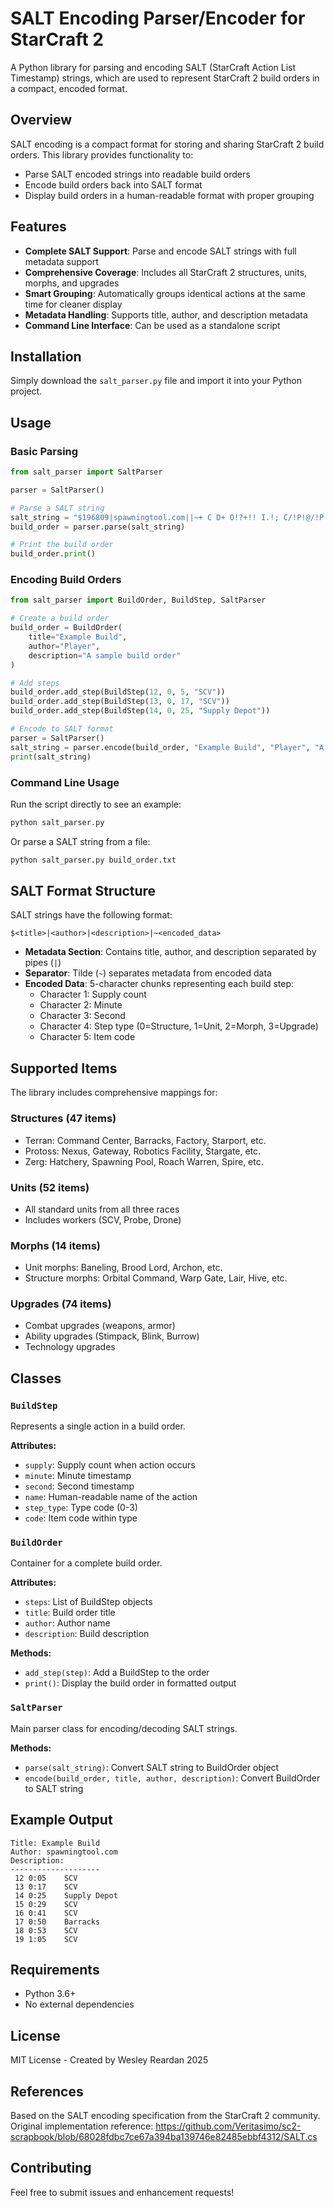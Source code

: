 # SALT Encoding Parser/Encoder for StarCraft 2

A Python library for parsing and encoding SALT (StarCraft Action List Timestamp) strings, which are used to represent StarCraft 2 build orders in a compact, encoded format.

## Overview

SALT encoding is a compact format for storing and sharing StarCraft 2 build orders. This library provides functionality to:
- Parse SALT encoded strings into readable build orders
- Encode build orders back into SALT format
- Display build orders in a human-readable format with proper grouping

## Features

- **Complete SALT Support**: Parse and encode SALT strings with full metadata support
- **Comprehensive Coverage**: Includes all StarCraft 2 structures, units, morphs, and upgrades
- **Smart Grouping**: Automatically groups identical actions at the same time for cleaner display
- **Metadata Handling**: Supports title, author, and description metadata
- **Command Line Interface**: Can be used as a standalone script

## Installation

Simply download the `salt_parser.py` file and import it into your Python project.

## Usage

### Basic Parsing

```python
from salt_parser import SaltParser

parser = SaltParser()

# Parse a SALT string
salt_string = "$196809|spawningtool.com||~+ C D+ O!?+!! I.!; C/!P!@/!P!@/!R!C5!Z!?9\"7!@9\"7!@=\"C!?G#'\"#I#/ HI#2 CI#2 CN#N DM#R#BM#W!AM#W!AM#W!AM#W!AQ$%\"(_%%#C"
build_order = parser.parse(salt_string)

# Print the build order
build_order.print()
```

### Encoding Build Orders

```python
from salt_parser import BuildOrder, BuildStep, SaltParser

# Create a build order
build_order = BuildOrder(
    title="Example Build", 
    author="Player", 
    description="A sample build order"
)

# Add steps
build_order.add_step(BuildStep(12, 0, 5, "SCV"))
build_order.add_step(BuildStep(13, 0, 17, "SCV"))
build_order.add_step(BuildStep(14, 0, 25, "Supply Depot"))

# Encode to SALT format
parser = SaltParser()
salt_string = parser.encode(build_order, "Example Build", "Player", "A sample build order")
print(salt_string)
```

### Command Line Usage

Run the script directly to see an example:

```bash
python salt_parser.py
```

Or parse a SALT string from a file:

```bash
python salt_parser.py build_order.txt
```

## SALT Format Structure

SALT strings have the following format:
```
$<title>|<author>|<description>|~<encoded_data>
```

- **Metadata Section**: Contains title, author, and description separated by pipes (`|`)
- **Separator**: Tilde (`~`) separates metadata from encoded data
- **Encoded Data**: 5-character chunks representing each build step:
  - Character 1: Supply count
  - Character 2: Minute
  - Character 3: Second
  - Character 4: Step type (0=Structure, 1=Unit, 2=Morph, 3=Upgrade)
  - Character 5: Item code

## Supported Items

The library includes comprehensive mappings for:

### Structures (47 items)
- Terran: Command Center, Barracks, Factory, Starport, etc.
- Protoss: Nexus, Gateway, Robotics Facility, Stargate, etc.
- Zerg: Hatchery, Spawning Pool, Roach Warren, Spire, etc.

### Units (52 items)
- All standard units from all three races
- Includes workers (SCV, Probe, Drone)

### Morphs (14 items)
- Unit morphs: Baneling, Brood Lord, Archon, etc.
- Structure morphs: Orbital Command, Warp Gate, Lair, Hive, etc.

### Upgrades (74 items)
- Combat upgrades (weapons, armor)
- Ability upgrades (Stimpack, Blink, Burrow)
- Technology upgrades

## Classes

### `BuildStep`
Represents a single action in a build order.

**Attributes:**
- `supply`: Supply count when action occurs
- `minute`: Minute timestamp
- `second`: Second timestamp
- `name`: Human-readable name of the action
- `step_type`: Type code (0-3)
- `code`: Item code within type

### `BuildOrder`
Container for a complete build order.

**Attributes:**
- `steps`: List of BuildStep objects
- `title`: Build order title
- `author`: Author name
- `description`: Build description

**Methods:**
- `add_step(step)`: Add a BuildStep to the order
- `print()`: Display the build order in formatted output

### `SaltParser`
Main parser class for encoding/decoding SALT strings.

**Methods:**
- `parse(salt_string)`: Convert SALT string to BuildOrder object
- `encode(build_order, title, author, description)`: Convert BuildOrder to SALT string

## Example Output

```
Title: Example Build
Author: spawningtool.com
Description: 
--------------------
 12	0:05	SCV
 13	0:17	SCV
 14	0:25	Supply Depot
 15	0:29	SCV
 16	0:41	SCV
 17	0:50	Barracks
 18	0:53	SCV
 19	1:05	SCV
```

## Requirements

- Python 3.6+
- No external dependencies

## License

MIT License - Created by Wesley Reardan 2025

## References

Based on the SALT encoding specification from the StarCraft 2 community. Original implementation reference: https://github.com/Veritasimo/sc2-scrapbook/blob/68028fdbc7ce67a394ba139746e82485ebbf4312/SALT.cs

## Contributing

Feel free to submit issues and enhancement requests!

